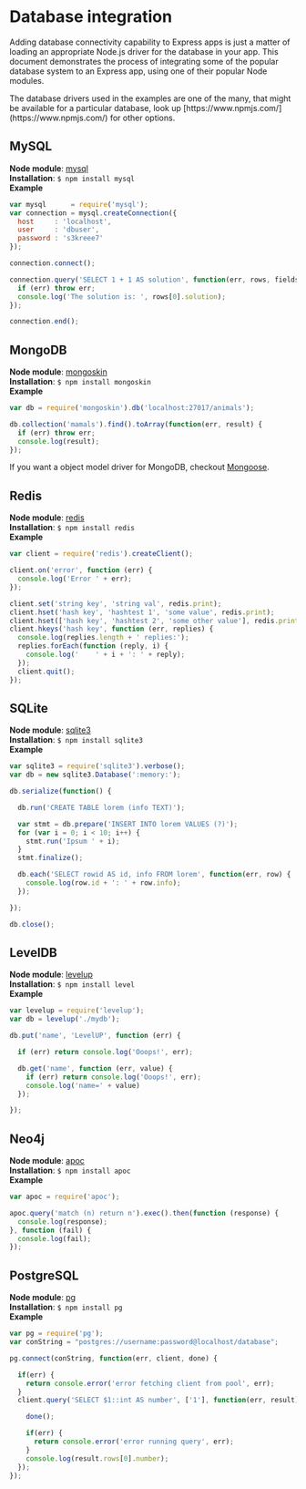 # Database integration

Adding database connectivity capability to Express apps is just a matter of loading an appropriate Node.js driver for the database in your app. This document demonstrates the process of integrating some of the popular database system to an Express app, using one of their popular Node modules.

<div class="doc-box doc-notice">The database drivers used in the examples are one of the many, that might be available for a particular database, look up [https://www.npmjs.com/](https://www.npmjs.com/) for other options.</div>

## MySQL

**Node module**: [mysql](https://github.com/felixge/node-mysql/)  
**Installation**: `$ npm install mysql`  
**Example**

```js
var mysql      = require('mysql');
var connection = mysql.createConnection({
  host     : 'localhost',
  user     : 'dbuser',
  password : 's3kreee7'
});

connection.connect();

connection.query('SELECT 1 + 1 AS solution', function(err, rows, fields) {
  if (err) throw err;
  console.log('The solution is: ', rows[0].solution);
});

connection.end();
```

## MongoDB

**Node module**: [mongoskin](https://github.com/kissjs/node-mongoskin)  
**Installation**: `$ npm install mongoskin`  
**Example**

```js
var db = require('mongoskin').db('localhost:27017/animals');

db.collection('mamals').find().toArray(function(err, result) {
  if (err) throw err;
  console.log(result);
});
```

If you want a object model driver for MongoDB, checkout [Mongoose](https://github.com/LearnBoost/mongoose).

## Redis

**Node module**: [redis](https://github.com/mranney/node_redis)  
**Installation**: `$ npm install redis`  
**Example**

```js
var client = require('redis').createClient();

client.on('error', function (err) {
  console.log('Error ' + err);
});

client.set('string key', 'string val', redis.print);
client.hset('hash key', 'hashtest 1', 'some value', redis.print);
client.hset(['hash key', 'hashtest 2', 'some other value'], redis.print);
client.hkeys('hash key', function (err, replies) {
  console.log(replies.length + ' replies:');
  replies.forEach(function (reply, i) {
    console.log('    ' + i + ': ' + reply);
  });
  client.quit();
});
```

## SQLite

**Node module**: [sqlite3](https://github.com/mapbox/node-sqlite3)  
**Installation**: `$ npm install sqlite3`  
**Example**

```js
var sqlite3 = require('sqlite3').verbose();
var db = new sqlite3.Database(':memory:');

db.serialize(function() {

  db.run('CREATE TABLE lorem (info TEXT)');

  var stmt = db.prepare('INSERT INTO lorem VALUES (?)');
  for (var i = 0; i < 10; i++) {
    stmt.run('Ipsum ' + i);
  }
  stmt.finalize();

  db.each('SELECT rowid AS id, info FROM lorem', function(err, row) {
    console.log(row.id + ': ' + row.info);
  });

});

db.close();
```

## LevelDB

**Node module**: [levelup](https://github.com/rvagg/node-levelup)  
**Installation**: `$ npm install level`  
**Example**

```js
var levelup = require('levelup');
var db = levelup('./mydb');

db.put('name', 'LevelUP', function (err) {

  if (err) return console.log('Ooops!', err);

  db.get('name', function (err, value) {
    if (err) return console.log('Ooops!', err);
    console.log('name=' + value)
  });

});
```

## Neo4j

**Node module**: [apoc](https://github.com/hacksparrow/apoc)  
**Installation**: `$ npm install apoc`  
**Example**

```js
var apoc = require('apoc');

apoc.query('match (n) return n').exec().then(function (response) {
  console.log(response);
}, function (fail) {
  console.log(fail);
});
```

## PostgreSQL

**Node module**: [pg](https://github.com/brianc/node-postgres)  
**Installation**: `$ npm install pg`  
**Example**

```js
var pg = require('pg');
var conString = "postgres://username:password@localhost/database";

pg.connect(conString, function(err, client, done) {

  if(err) {
    return console.error('error fetching client from pool', err);
  }
  client.query('SELECT $1::int AS number', ['1'], function(err, result) {

    done();

    if(err) {
      return console.error('error running query', err);
    }
    console.log(result.rows[0].number);
  });
});
```

<!-- ## Riak

## Cassandra

## CouchDB -->
